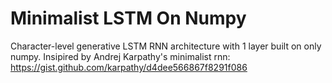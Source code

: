 # Minimalist LSTM On Numpy
Character-level generative LSTM RNN architecture with 1 layer built on only numpy.
Insipired by Andrej Karpathy's minimalist rnn: https://gist.github.com/karpathy/d4dee566867f8291f086
